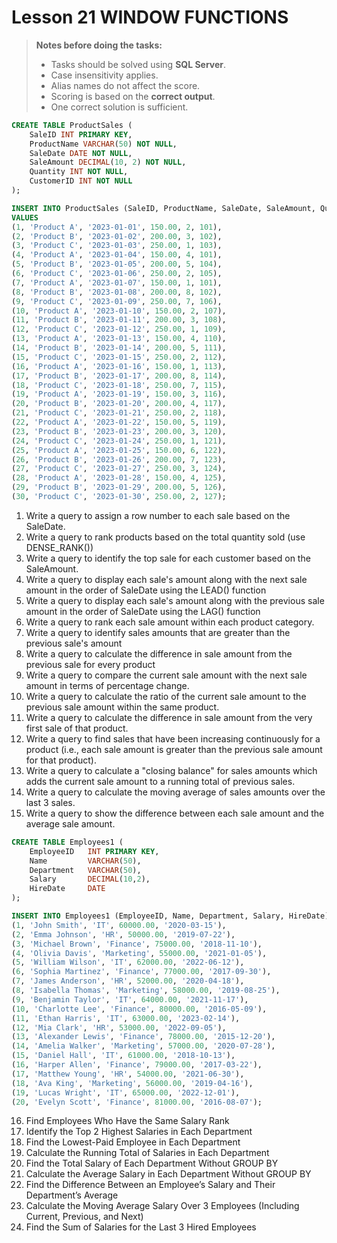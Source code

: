# Lesson 21  WINDOW FUNCTIONS


> **Notes before doing the tasks:**
> - Tasks should be solved using **SQL Server**.
> - Case insensitivity applies.
> - Alias names do not affect the score.
> - Scoring is based on the **correct output**.
> - One correct solution is sufficient.

```sql
CREATE TABLE ProductSales (
    SaleID INT PRIMARY KEY,
    ProductName VARCHAR(50) NOT NULL,
    SaleDate DATE NOT NULL,
    SaleAmount DECIMAL(10, 2) NOT NULL,
    Quantity INT NOT NULL,
    CustomerID INT NOT NULL
);

INSERT INTO ProductSales (SaleID, ProductName, SaleDate, SaleAmount, Quantity, CustomerID)
VALUES 
(1, 'Product A', '2023-01-01', 150.00, 2, 101),
(2, 'Product B', '2023-01-02', 200.00, 3, 102),
(3, 'Product C', '2023-01-03', 250.00, 1, 103),
(4, 'Product A', '2023-01-04', 150.00, 4, 101),
(5, 'Product B', '2023-01-05', 200.00, 5, 104),
(6, 'Product C', '2023-01-06', 250.00, 2, 105),
(7, 'Product A', '2023-01-07', 150.00, 1, 101),
(8, 'Product B', '2023-01-08', 200.00, 8, 102),
(9, 'Product C', '2023-01-09', 250.00, 7, 106),
(10, 'Product A', '2023-01-10', 150.00, 2, 107),
(11, 'Product B', '2023-01-11', 200.00, 3, 108),
(12, 'Product C', '2023-01-12', 250.00, 1, 109),
(13, 'Product A', '2023-01-13', 150.00, 4, 110),
(14, 'Product B', '2023-01-14', 200.00, 5, 111),
(15, 'Product C', '2023-01-15', 250.00, 2, 112),
(16, 'Product A', '2023-01-16', 150.00, 1, 113),
(17, 'Product B', '2023-01-17', 200.00, 8, 114),
(18, 'Product C', '2023-01-18', 250.00, 7, 115),
(19, 'Product A', '2023-01-19', 150.00, 3, 116),
(20, 'Product B', '2023-01-20', 200.00, 4, 117),
(21, 'Product C', '2023-01-21', 250.00, 2, 118),
(22, 'Product A', '2023-01-22', 150.00, 5, 119),
(23, 'Product B', '2023-01-23', 200.00, 3, 120),
(24, 'Product C', '2023-01-24', 250.00, 1, 121),
(25, 'Product A', '2023-01-25', 150.00, 6, 122),
(26, 'Product B', '2023-01-26', 200.00, 7, 123),
(27, 'Product C', '2023-01-27', 250.00, 3, 124),
(28, 'Product A', '2023-01-28', 150.00, 4, 125),
(29, 'Product B', '2023-01-29', 200.00, 5, 126),
(30, 'Product C', '2023-01-30', 250.00, 2, 127);
```

1. Write a query to assign a row number to each sale based on the SaleDate.
2. Write a query to rank products based on the total quantity sold (use DENSE_RANK())
3. Write a query to identify the top sale for each customer based on the SaleAmount.
4. Write a query to display each sale's amount along with the next sale amount in the order of SaleDate using the LEAD() function
5. Write a query to display each sale's amount along with the previous sale amount in the order of SaleDate using the LAG() function
6. Write a query to rank each sale amount within each product category.
7. Write a query to identify sales amounts that are greater than the previous sale's amount
8. Write a query to calculate the difference in sale amount from the previous sale for every product
9.  Write a query to compare the current sale amount with the next sale amount in terms of percentage change.
10. Write a query to calculate the ratio of the current sale amount to the previous sale amount within the same product.
11. Write a query to calculate the difference in sale amount from the very first sale of that product.
12. Write a query to find sales that have been increasing continuously for a product 
(i.e., each sale amount is greater than the previous sale amount for that product).
13. Write a query to calculate a "closing balance" for sales amounts which adds the current sale amount to a running total of previous sales.
14. Write a query to calculate the moving average of sales amounts over the last 3 sales.
15. Write a query to show the difference between each sale amount and the average sale amount.

```sql
CREATE TABLE Employees1 (
    EmployeeID   INT PRIMARY KEY,
    Name         VARCHAR(50),
    Department   VARCHAR(50),
    Salary       DECIMAL(10,2),
    HireDate     DATE
);

INSERT INTO Employees1 (EmployeeID, Name, Department, Salary, HireDate) VALUES
(1, 'John Smith', 'IT', 60000.00, '2020-03-15'),
(2, 'Emma Johnson', 'HR', 50000.00, '2019-07-22'),
(3, 'Michael Brown', 'Finance', 75000.00, '2018-11-10'),
(4, 'Olivia Davis', 'Marketing', 55000.00, '2021-01-05'),
(5, 'William Wilson', 'IT', 62000.00, '2022-06-12'),
(6, 'Sophia Martinez', 'Finance', 77000.00, '2017-09-30'),
(7, 'James Anderson', 'HR', 52000.00, '2020-04-18'),
(8, 'Isabella Thomas', 'Marketing', 58000.00, '2019-08-25'),
(9, 'Benjamin Taylor', 'IT', 64000.00, '2021-11-17'),
(10, 'Charlotte Lee', 'Finance', 80000.00, '2016-05-09'),
(11, 'Ethan Harris', 'IT', 63000.00, '2023-02-14'),
(12, 'Mia Clark', 'HR', 53000.00, '2022-09-05'),
(13, 'Alexander Lewis', 'Finance', 78000.00, '2015-12-20'),
(14, 'Amelia Walker', 'Marketing', 57000.00, '2020-07-28'),
(15, 'Daniel Hall', 'IT', 61000.00, '2018-10-13'),
(16, 'Harper Allen', 'Finance', 79000.00, '2017-03-22'),
(17, 'Matthew Young', 'HR', 54000.00, '2021-06-30'),
(18, 'Ava King', 'Marketing', 56000.00, '2019-04-16'),
(19, 'Lucas Wright', 'IT', 65000.00, '2022-12-01'),
(20, 'Evelyn Scott', 'Finance', 81000.00, '2016-08-07');
```

16. Find Employees Who Have the Same Salary Rank
17. Identify the Top 2 Highest Salaries in Each Department
18. Find the Lowest-Paid Employee in Each Department
19. Calculate the Running Total of Salaries in Each Department
20. Find the Total Salary of Each Department Without GROUP BY
21. Calculate the Average Salary in Each Department Without GROUP BY
22. Find the Difference Between an Employee’s Salary and Their Department’s Average
23. Calculate the Moving Average Salary Over 3 Employees (Including Current, Previous, and Next)
24. Find the Sum of Salaries for the Last 3 Hired Employees
